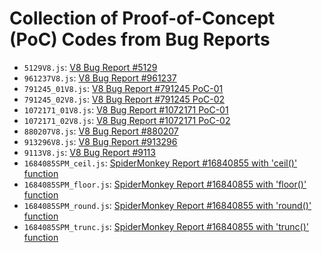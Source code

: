 # Collection of Proof-of-Concept (PoC) Codes from Bug Reports

- ```5129V8.js```: [V8 Bug Report #5129](https://bugs.chromium.org/p/v8/issues/detail?id=5129&sort=-status&q=type%3DBug%20component%3Acompiler%20status%3AFixed&can=1&start=100)
- ```961237V8.js```: [V8 Bug Report #961237](https://bugs.chromium.org/p/chromium/issues/detail?id=961237&q=component%3ABlink%3EJavaScript%3ECompiler%20status%3DFixed&can=1)
- ```791245_01V8.js```: [V8 Bug Report #791245 PoC-01](https://bugs.chromium.org/p/chromium/issues/detail?id=791245&q=component%3ABlink%3EJavaScript%3ECompiler%20status%3DFixed&can=1)
- ```791245_02V8.js```: [V8 Bug Report #791245 PoC-02](https://bugs.chromium.org/p/chromium/issues/detail?id=791245&q=component%3ABlink%3EJavaScript%3ECompiler%20status%3DFixed&can=1)
- ```1072171_01V8.js```: [V8 Bug Report #1072171 PoC-01](https://bugs.chromium.org/p/chromium/issues/detail?id=1072171)
- ```1072171_02V8.js```: [V8 Bug Report #1072171 PoC-02](https://bugs.chromium.org/p/chromium/issues/detail?id=1072171)
- ```880207V8.js```: [V8 Bug Report #880207](https://bugs.chromium.org/p/chromium/issues/detail?id=880207)
- ```913296V8.js```: [V8 Bug Report #913296](https://bugs.chromium.org/p/chromium/issues/detail?id=913296&q=component%3ABlink%3EJavaScript%3ECompiler%20status%3DFixed&can=1)
- ```9113V8.js```: [V8 Bug Report #9113](https://bugs.chromium.org/p/v8/issues/detail?id=9113&q=component%3DCompiler%20type%3DBug%20status%3DFixed&can=1)
- ```1684085SPM_ceil.js```: [SpiderMonkey Report #16840855 with 'ceil()' function](https://bugzilla.mozilla.org/show_bug.cgi?id=1684085)
- ```1684085SPM_floor.js```: [SpiderMonkey Report #16840855 with 'floor()' function](https://bugzilla.mozilla.org/show_bug.cgi?id=1684085)
- ```1684085SPM_round.js```: [SpiderMonkey Report #16840855 with 'round()' function](https://bugzilla.mozilla.org/show_bug.cgi?id=1684085)
- ```1684085SPM_trunc.js```: [SpiderMonkey Report #16840855 with 'trunc()' function](https://bugzilla.mozilla.org/show_bug.cgi?id=1684085)
